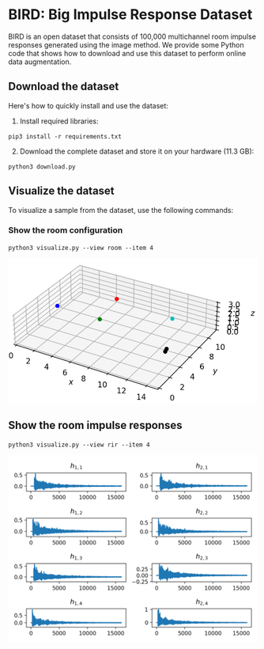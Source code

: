 # BIRD: Big Impulse Response Dataset

BIRD is an open dataset that consists of 100,000 multichannel room impulse responses generated using the image method.
We provide some Python code that shows how to download and use this dataset to perform online data augmentation.

## Download the dataset

Here's how to quickly install and use the dataset:

1. Install required libraries:

```
pip3 install -r requirements.txt
```

2. Download the complete dataset and store it on your hardware (11.3 GB):

```
python3 download.py
```

## Visualize the dataset

To visualize a sample from the dataset, use the following commands:

### Show the room configuration

```
python3 visualize.py --view room --item 4
```

![Room configuration](/room.png)

## Show the room impulse responses

```
python3 visualize.py --view rir --item 4
```

![Room Impulse Responses](/rir.png)